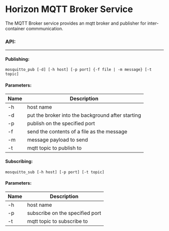 # Horizon MQTT Broker Service

The MQTT Broker service provides an mqtt broker and publisher for inter-container commmunication. 

### **API:** 
---

#### Publishing:

```
mosquitto_pub [-d] [-h host] [-p port] {-f file | -m message} [-t topic]
```

#### Parameters:

| Name | Description |
| ---- | ---------------- |
| -h | host name | 
| -d | put the broker into the background after starting |
| -p | publish on the specified port |
| -f | send the contents of a file as the message | 
| -m | message payload to send | 
| -t | mqtt topic to publish to |

#### Subscribing:

```
mosquitto_sub [-h host] [-p port] [-t topic]
```

#### Parameters:

| Name | Description |
| ---- | ---------------- |
| -h | host name |  
| -p | subscribe on the specified port |
| -t | mqtt topic to subscribe to |

